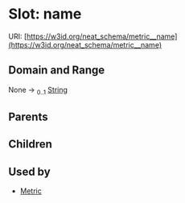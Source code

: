 
# Slot: name




URI: [https://w3id.org/neat_schema/metric__name](https://w3id.org/neat_schema/metric__name)


## Domain and Range

None &#8594;  <sub>0..1</sub> [String](types/String.md)

## Parents


## Children


## Used by

 * [Metric](Metric.md)
